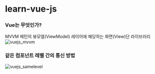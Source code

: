 # learn-vue-js

### Vue는 무엇인가?

MVVM 패턴의 뷰모델(ViewModel) 레이어에 해당하는 화면(View)단 라이브러리  
![vuejs_mvvm](https://user-images.githubusercontent.com/42309919/103294353-13bfef80-4a35-11eb-9fec-3b69c99c8af8.PNG)

### 같은 컴포넌트 레벨 간의 통신 방법
![vuejs_samelevel](https://user-images.githubusercontent.com/42309919/103330906-e14eda80-4aa6-11eb-8f8b-ad470ed67691.PNG)

